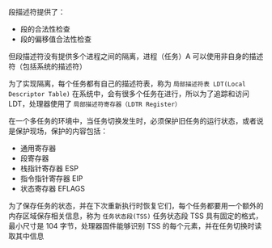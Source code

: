 段描述符提供了：
- 段的合法性检查
- 段的偏移值合法性检查

但段描述符没有提供多个进程之间的隔离，进程（任务）A 可以使用非自身的描述符（包括系统的描述符）

为了实现隔离，每个任务都有自己的描述符表，称为 `局部描述符表 LDT(Local Descriptor Table)`
在系统中，会有很多个任务在进行，所以为了追踪和访问 LDT，处理器使用了 `局部描述符寄存器（LDTR Register）`

在一个多任务的环境中，当任务切换发生时，必须保护旧任务的运行状态，或者说是保护现场，保护的内容包括：
- 通用寄存器
- 段寄存器
- 栈指针寄存器 ESP
- 指令指针寄存器 EIP
- 状态寄存器 EFLAGS

为了保存任务的状态，并在下次重新执行时恢复它们，每个任务都要用一个额外的内存区域保存相关信息，称为 `任务状态段(TSS)`
任务状态段 TSS 具有固定的格式，最小尺寸是 104 字节，处理器固件能够识别 TSS 的每个元素，并在任务切换时读取其中信息

